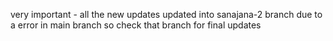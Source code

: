 very important - all the new updates updated into sanajana-2 branch due to a error in main branch so check that branch for final updates
